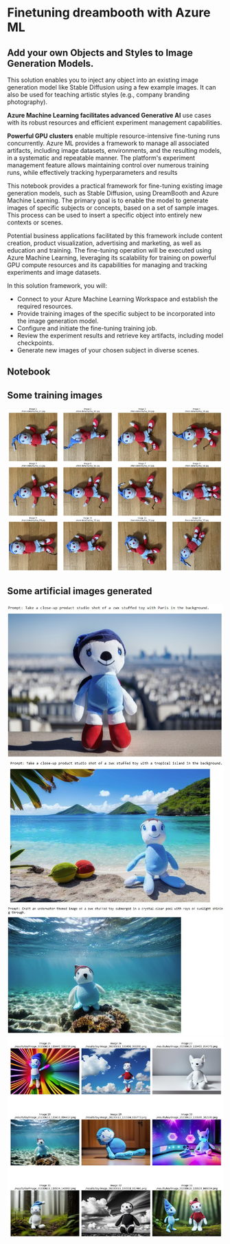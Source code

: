 # Finetuning dreambooth with Azure ML

## Add your own Objects and Styles to Image Generation Models.
This solution enables you to inject any object into an existing image generation model like Stable Diffusion using a few example images.
It can also be used for teaching artistic styles (e.g., company branding photography).

**Azure Machine Learning facilitates advanced Generative AI** use cases with its robust resources and efficient experiment management capabilities.

**Powerful GPU clusters** enable multiple resource-intensive fine-tuning runs concurrently. Azure ML provides a framework to manage all associated artifacts, including image datasets, environments, and the resulting models, in a systematic and repeatable manner. The platform's experiment management feature allows maintaining control over numerous training runs, while effectively tracking hyperparameters and results

This notebook provides a practical framework for fine-tuning existing image generation models, such as Stable Diffusion, using DreamBooth and Azure Machine Learning.
The primary goal is to enable the model to generate images of specific subjects or concepts, based on a set of sample images. This process can be used to insert a specific object into entirely new contexts or scenes.

Potential business applications facilitated by this framework include content creation, product visualization, advertising and marketing, as well as education and training. The fine-tuning operation will be executed using Azure Machine Learning, leveraging its scalability for training on powerful GPU compute resources and its capabilities for managing and tracking experiments and image datasets.

In this solution framework, you will:

- Connect to your Azure Machine Learning Workspace and establish the required resources.
- Provide training images of the specific subject to be incorporated into the image generation model.
- Configure and initiate the fine-tuning training job.
- Review the experiment results and retrieve key artifacts, including model checkpoints.
- Generate new images of your chosen subject in diverse scenes.

## Notebook
<a href="Finetuning dreambooth with Azure ML.ipynb"> </a>

## Some training images
<img src="trainingimages.jpg">

## Some artificial images generated
<img src="img1.jpg">
<img src="img2.jpg">
<img src="img3.jpg">
<img src="img4.jpg">
